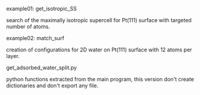 example01: get_isotropic_SS

search of the maximally isotropic supercell for Pt(111) surface with targeted number of atoms.

example02: match_surf

creation of configurations for 2D water on Pt(111) surface with 12 atoms per layer.

get_adsorbed_water_split.py

python functions extracted from the main program, this version don't create dictionaries and don't export any file.
